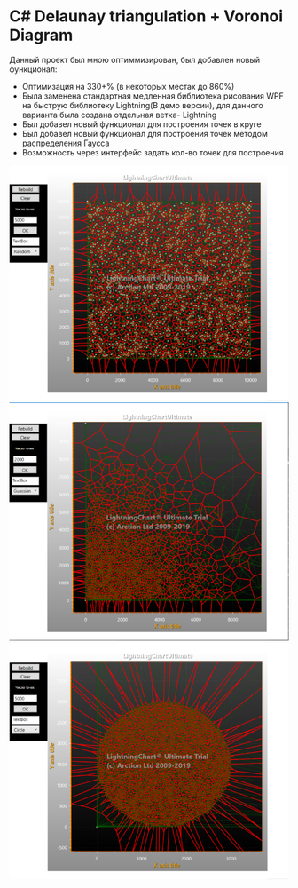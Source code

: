 # C# Delaunay triangulation + Voronoi Diagram

Данный проект был мною оптиммизирован, был добавлен новый функционал:
* Оптимизация на 330+% (в некоторых местах до 860%)
* Была заменена стандартная медленная библиотека рисования WPF на быструю библиотеку Lightning(В демо версии), для данного варианта была создана отдельная ветка- Lightning
* Был добавел новый функционал для построения точек в круге
* Был добавел новый функционал для построения точек методом распределения Гаусса
* Возможность через интерфейс задать кол-во точек для построения

<img alt="Delaunay triangulation and Voronoi diagram for 5000 points" src="screenshots/RandomSimple.png" width="700">
<img alt="Delaunay triangulation and Voronoi diagram for 5000 points" src="screenshots/Guassian.png" width="700">
<img alt="Delaunay triangulation and Voronoi diagram for 5000 points" src="screenshots/Circle.png" width="700">

